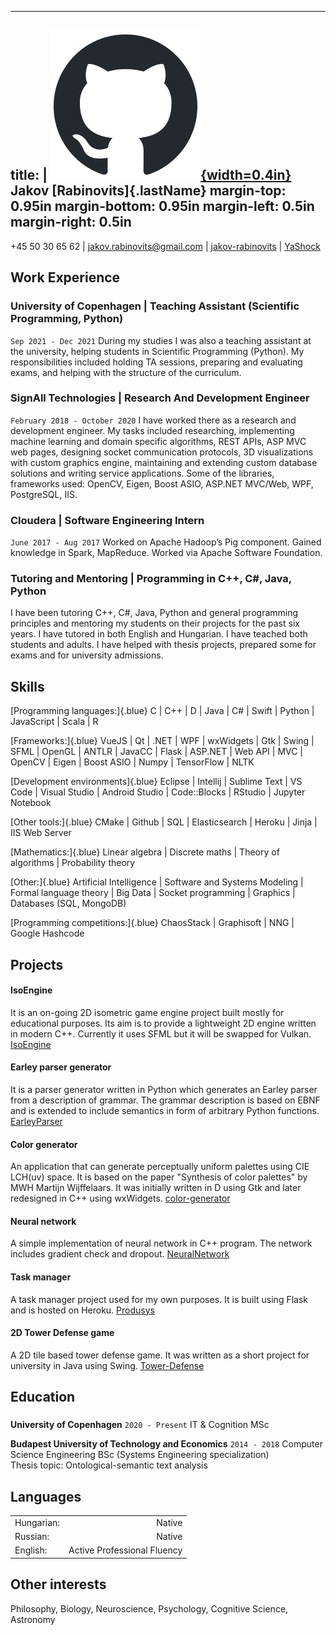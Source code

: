 <head>
<link rel="stylesheet" href="https://use.fontawesome.com/releases/v5.6.1/css/all.css" integrity="sha384-gfdkjb5BdAXd+lj+gudLWI+BXq4IuLW5IT+brZEZsLFm++aCMlF1V92rMkPaX4PP" crossorigin="anonymous">
</head>

---
title: |
	[![](images/github-mark.png){width=0.4in}](https://yashock.github.io/)
	Jakov [Rabinovits]{.lastName}
margin-top: 0.95in
margin-bottom: 0.95in
margin-left: 0.5in
margin-right: 0.5in
---

<i class="fas fa-mobile-alt"></i> +45 50 30 65 62 | <i class="far fa-envelope"></i> jakov.rabinovits@gmail.com | <i class="fab fa-linkedin"></i> [jakov-rabinovits](http://linkedin.com/in/jakov-rabinovits) | <i class="fab fa-github"></i> [YaShock](http://github.com/YaShock)

## Work Experience

### **University of Copenhagen** | Teaching Assistant (Scientific Programming, Python)
`Sep 2021 - Dec 2021`
During my studies I was also a teaching assistant at the university, helping students in Scientific Programming (Python). My responsibilities included holding TA sessions, preparing and evaluating exams, and helping with the structure of the curriculum.

### **SignAll Technologies** | Research And Development Engineer
`February 2018 - October 2020`
I have worked there as a research and development engineer. My tasks included researching, implementing machine learning and domain specific algorithms, REST APIs, ASP MVC web pages, designing socket communication protocols, 3D visualizations with custom graphics engine, maintaining and extending custom database solutions and writing service applications. Some of the libraries, frameworks used: OpenCV, Eigen, Boost ASIO, ASP.NET MVC/Web, WPF, PostgreSQL, IIS.

### **Cloudera** | Software Engineering Intern
`June 2017 - Aug 2017`
Worked on Apache Hadoop’s Pig component. Gained knowledge in Spark, MapReduce.
Worked via Apache Software Foundation.

### **Tutoring and Mentoring** | Programming in C++, C#, Java, Python
I have been tutoring C++, C#, Java, Python and general programming principles and mentoring my students on their projects for the past six years. I have tutored in both English and Hungarian. I have teached both students and adults. I have helped with thesis projects, prepared some for exams and for university admissions.

## Skills

[Programming languages:]{.blue} C | C++ | D | Java | C# | Swift | Python | JavaScript | Scala | R

[Frameworks:]{.blue} VueJS | Qt | .NET | WPF | wxWidgets | Gtk | Swing | SFML | OpenGL | ANTLR | JavaCC | Flask | ASP.NET | Web API | MVC | OpenCV | Eigen | Boost ASIO | Numpy | TensorFlow | NLTK

[Development environments]{.blue} Eclipse | Intellij | Sublime Text | VS Code | Visual Studio | Android Studio | Code::Blocks | RStudio | Jupyter Notebook

[Other tools:]{.blue} CMake | Github | SQL | Elasticsearch | Heroku | Jinja | IIS Web Server

[Mathematics:]{.blue} Linear algebra | Discrete maths | Theory of algorithms | Probability theory

[Other:]{.blue} Artificial Intelligence | Software and Systems Modeling | Formal language theory | Big Data | Socket programming | Graphics | Databases (SQL, MongoDB)

[Programming competitions:]{.blue} ChaosStack | Graphisoft | NNG | Google Hashcode

## Projects

#### IsoEngine
It is an on-going 2D isometric game engine project built mostly for educational purposes. Its aim is to provide a lightweight 2D engine written in modern C++. Currently it uses SFML but it will be swapped for Vulkan.
<i class="fab fa-github"></i> [IsoEngine](https://github.com/metricengine/IsoEngine)

#### Earley parser generator
It is a parser generator written in Python which generates an Earley parser from a description of grammar.
The grammar description is based on EBNF and is extended to include semantics in form of arbitrary Python functions.
<i class="fab fa-github"></i> [EarleyParser](https://github.com/YaShock/EarleyParser)

#### Color generator
An application that can generate perceptually uniform palettes using CIE LCH(uv) space. It is based on the paper "Synthesis of color palettes" by MWH Martijn Wijffelaars. It was initially written in D using Gtk and later redesigned in C++ using wxWidgets.
<i class="fab fa-github"></i> [color-generator](https://github.com/YaShock/color-generator)

#### Neural network
A simple implementation of neural network in C++ program.
The network includes gradient check and dropout.
<i class="fab fa-github"></i> [NeuralNetwork](https://github.com/YaShock/NeuralNetwork)

#### Task manager
A task manager project used for my own purposes. It is built using Flask and is hosted on Heroku.
<i class="fab fa-github"></i> [Produsys](https://github.com/YaShock/Produsys)

#### 2D Tower Defense game
A 2D tile based tower defense game. It was written as a short project for university in Java using Swing.
<i class="fab fa-github"></i> [Tower-Defense](https://github.com/YaShock/Tower-Defense)

## Education

###
**University of Copenhagen**
`2020 - Present`
IT & Cognition MSc  

**Budapest University of Technology and Economics**
`2014 - 2018`
Computer Science Engineering BSc (Systems Engineering specialization)  
Thesis topic: Ontological-semantic text analysis

## Languages

|           |                             |
|-----------|----------------------------:|
| Hungarian:| Native                      |
| Russian:  | Native                      |
| English:  | Active Professional Fluency |

## Other interests

Philosophy, Biology, Neuroscience, Psychology, Cognitive Science, Astronomy
